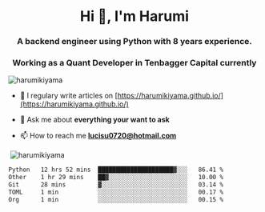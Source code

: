 <h1 align="center">Hi 👋, I'm Harumi</h1>
<h3 align="center">A backend engineer using <b>Python</b> with 8 years experience.</h3>
<h3 align="center">Working as a Quant Developer in <b>Tenbagger Capital</b> currently</h3>

<p align="left"> <img src="https://komarev.com/ghpvc/?username=harumikiyama" alt="harumikiyama" /> </p>


- 📝 I regulary write articles on [https://harumikiyama.github.io/](https://harumikiyama.github.io/)

- 💬 Ask me about **everything your want to ask**

- 📫 How to reach me **lucisu0720@hotmail.com**

<p>&nbsp;<img align="center" src="https://github-readme-stats.vercel.app/api?username=harumikiyama&show_icons=true" alt="harumikiyama" /></p>


<!--START_SECTION:waka-->

```txt
Python   12 hrs 52 mins  █████████████████████▓░░░   86.41 %
Other    1 hr 29 mins    ██▓░░░░░░░░░░░░░░░░░░░░░░   10.00 %
Git      28 mins         ▓░░░░░░░░░░░░░░░░░░░░░░░░   03.14 %
TOML     1 min           ░░░░░░░░░░░░░░░░░░░░░░░░░   00.17 %
Org      1 min           ░░░░░░░░░░░░░░░░░░░░░░░░░   00.15 %
```

<!--END_SECTION:waka-->
